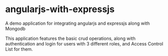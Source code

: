 # angularjs-with-expressjs
A demo application for integrating angularjs and expressjs along with Mongodb

This application features the basic crud operations, along with authentication and login for users with 3 different roles, and Access Control List for them.